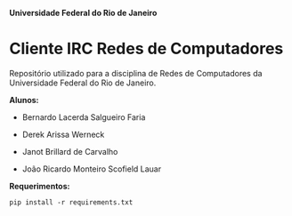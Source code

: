 **Universidade Federal do Rio de Janeiro**

# Cliente IRC Redes de Computadores

Repositório utilizado para a disciplina de Redes de Computadores da Universidade Federal do Rio de Janeiro.

**Alunos:**

- Bernardo Lacerda Salgueiro Faria

- Derek Arissa Werneck

- Janot Brillard de Carvalho

- João Ricardo Monteiro Scofield Lauar

**Requerimentos:**

```shell
pip install -r requirements.txt
```